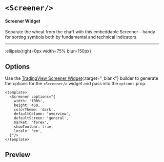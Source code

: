 # `<Screener/>`

#### Screener Widget

Separate the wheat from the chaff with this embeddable Screener – handy for sorting symbols both by fundamental and technical indicators.

---

:ellipsis{right=0px width=75% blur=150px}

## Options

Use the [TradingView Screener Widget](https://www.tradingview.com/widget-docs/widgets/screeners/screener/){:target="_blank"} builder to generate the options for the `<Screener/>` widget and pass into the `options` prop.

```vue{}[example]
<template>
  <Screener :options="{
    width: '100%',
    height: 450,
    colorTheme: 'dark',
    defaultColumn: 'overview',
    defaultScreen: 'general',
    market: 'forex',
    showToolbar: true,
    locale: 'en',
  }"/>
</template>
```

## Preview
<Screener/>
